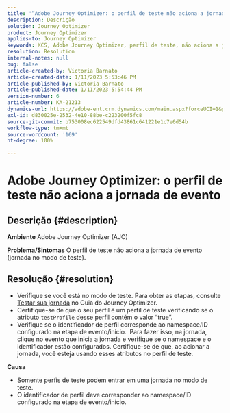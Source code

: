 ```yaml
---
title: '“Adobe Journey Optimizer: o perfil de teste não aciona a jornada de evento”'
description: Descrição
solution: Journey Optimizer
product: Journey Optimizer
applies-to: Journey Optimizer
keywords: KCS, Adobe Journey Optimizer, perfil de teste, não aciona a jornada de evento, AJO
resolution: Resolution
internal-notes: null
bug: false
article-created-by: Victoria Barnato
article-created-date: 1/11/2023 5:53:46 PM
article-published-by: Victoria Barnato
article-published-date: 1/11/2023 5:54:44 PM
version-number: 6
article-number: KA-21213
dynamics-url: https://adobe-ent.crm.dynamics.com/main.aspx?forceUCI=1&pagetype=entityrecord&etn=knowledgearticle&id=b09b7ee4-d891-ed11-aad1-6045bd006d92
exl-id: d830025e-2532-4e10-88be-c223200f5fc8
source-git-commit: b753008ec622549dfd43861c641221e1c7e6d54b
workflow-type: tm+mt
source-wordcount: '169'
ht-degree: 100%

---
```


# Adobe Journey Optimizer: o perfil de teste não aciona a jornada de evento

## Descrição {#description}

<b>Ambiente</b>
Adobe Journey Optimizer (AJO)


<b>Problema/Sintomas</b>
O perfil de teste não aciona a jornada de evento (jornada no modo de teste).


## Resolução {#resolution}


- Verifique se você está no modo de teste. Para obter as etapas, consulte [Testar sua jornada](https://experienceleague.adobe.com/docs/journey-optimizer/using/orchestrate-journeys/create-journey/testing-the-journey.html?lang=pt-BR) no Guia do Journey Optimizer.
- Certifique-se de que o seu perfil é um perfil de teste verificando se o atributo `testProfile` desse perfil contém o valor “true”.
- Verifique se o identificador de perfil corresponde ao namespace/ID configurado na etapa de evento/início.  Para fazer isso, na jornada, clique no evento que inicia a jornada e verifique se o namespace e o identificador estão configurados. Certifique-se de que, ao acionar a jornada, você esteja usando esses atributos no perfil de teste.

<b>Causa</b>
- Somente perfis de teste podem entrar em uma jornada no modo de teste.
- O identificador de perfil deve corresponder ao namespace/ID configurado na etapa de evento/início.
